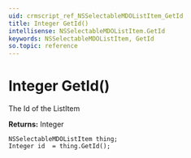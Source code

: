 ```yaml
---
uid: crmscript_ref_NSSelectableMDOListItem_GetId
title: Integer GetId()
intellisense: NSSelectableMDOListItem.GetId
keywords: NSSelectableMDOListItem, GetId
so.topic: reference
---
```


# Integer GetId()

The Id of the ListItem

**Returns:** Integer

```crmscript
NSSelectableMDOListItem thing;
Integer id  = thing.GetId();
```

